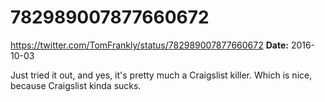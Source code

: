 # 782989007877660672
https://twitter.com/TomFrankly/status/782989007877660672
**Date:** 2016-10-03

Just tried it out, and yes, it's pretty much a Craigslist killer. Which is nice, because Craigslist kinda sucks.
